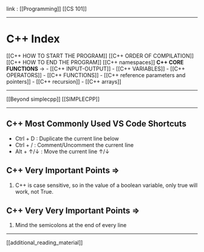 link : [[Programming]] [[CS 101]] 

---
# C++ Index

[[C++ HOW TO START THE PROGRAM]]
[[C++ ORDER OF COMPILATION]]
[[C++ HOW TO END THE PROGRAM]]
[[C++ namespaces]]
**C++ CORE FUNCTIONS** ->
	- [[C++ INPUT-OUTPUT]]
	- [[C++ VARIABLES]]
	- [[C++ OPERATORS]]
    - [[C++ FUNCTIONS]]
    - [[C++ reference parameters and pointers]]
    - [[C++ recursion]]
    - [[C++ arrays]]

---
[[Beyond simplecpp]]
[[SIMPLECPP]]

---
## C++ Most Commonly Used VS Code Shortcuts 
-   Ctrl + D : Duplicate the current line below
-   Ctrl + / : Comment/Uncomment the current line
-   Alt + ↑/↓ : Move the current line ↑/↓

## C++ Very Important Points =>
1. C++ is case sensitive, so in the value of a boolean variable, only true will work, not True.

## C++ Very Very Important Points =>
1. Mind the semicolons at the end of every line


---
[[additional_reading_material]]